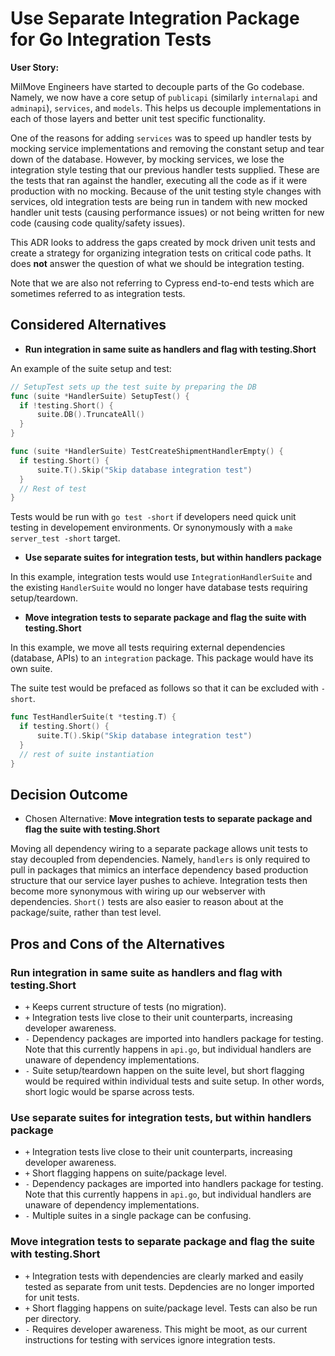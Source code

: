 # Use Separate Integration Package for Go Integration Tests

**User Story:**

MilMove Engineers have started to decouple parts of the Go codebase.
Namely, we now have a core setup of
`publicapi` (similarly `internalapi` and `adminapi`), `services`, and `models`.
This helps us decouple implementations in each of those layers
and better unit test specific functionality.

One of the reasons for adding `services`
was to speed up handler tests by mocking service implementations
and removing the constant setup and tear down of the database.
However, by mocking services,
we lose the integration style testing that our previous handler tests supplied.
These are the tests that ran against the handler,
executing all the code as if it were production with no mocking.
Because of the unit testing style changes with services,
old integration tests are being run in tandem with new mocked handler unit tests
(causing performance issues)
or not being written for new code
(causing code quality/safety issues).

This ADR looks to address the gaps created by mock driven unit tests
and create a strategy for organizing integration tests on critical code paths.
It does **not** answer the question of what we should be integration testing.

Note that we are also not referring to Cypress end-to-end tests
which are sometimes referred to as integration tests.

## Considered Alternatives

* **Run integration in same suite as handlers and flag with testing.Short**

An example of the suite setup and test:

```go
// SetupTest sets up the test suite by preparing the DB
func (suite *HandlerSuite) SetupTest() {
  if !testing.Short() {
      suite.DB().TruncateAll()
  }
}

func (suite *HandlerSuite) TestCreateShipmentHandlerEmpty() {
  if testing.Short() {
      suite.T().Skip("Skip database integration test")
  }
  // Rest of test
}
```

Tests would be run with `go test -short`
if developers need quick unit testing in developement environments.
Or synonymously with a `make server_test -short` target.

* **Use separate suites for integration tests, but within handlers package**

In this example,
integration tests would use `IntegrationHandlerSuite`
and the existing `HandlerSuite` would no longer have database tests requiring setup/teardown.

* **Move integration tests to separate package and flag the suite with testing.Short**

In this example,
we move all tests requiring external dependencies (database, APIs) to an `integration` package.
This package would have its own suite.

The suite test would be prefaced as follows so that it can be excluded with `-short`.

```go
func TestHandlerSuite(t *testing.T) {
  if testing.Short() {
      suite.T().Skip("Skip database integration test")
  }
  // rest of suite instantiation
}
```

## Decision Outcome

* Chosen Alternative: **Move integration tests to separate package and flag the suite with testing.Short**

Moving all dependency wiring to a separate package allows unit tests to stay decoupled from dependencies.
Namely, `handlers` is only required to pull in packages that mimics an interface dependency based production structure
that our service layer pushes to achieve.
Integration tests then become more synonymous with wiring up our webserver with dependencies.
`Short()` tests are also easier to reason about at the package/suite,
rather than test level.

## Pros and Cons of the Alternatives

### Run integration in same suite as handlers and flag with testing.Short

* `+` Keeps current structure of tests (no migration).
* `+` Integration tests live close to their unit counterparts,
      increasing developer awareness.
* `-` Dependency packages are imported into handlers package for testing.
      Note that this currently happens in `api.go`,
      but individual handlers are unaware of dependency implementations.
* `-` Suite setup/teardown happen on the suite level,
      but short flagging would be required within individual tests and suite setup.
      In other words, short logic would be sparse across tests.

### Use separate suites for integration tests, but within handlers package

* `+` Integration tests live close to their unit counterparts,
      increasing developer awareness.
* `+` Short flagging happens on suite/package level.
* `-` Dependency packages are imported into handlers package for testing.
      Note that this currently happens in `api.go`,
      but individual handlers are unaware of dependency implementations.
* `-` Multiple suites in a single package can be confusing.

### Move integration tests to separate package and flag the suite with testing.Short

* `+` Integration tests with dependencies are clearly marked and easily tested as separate from unit tests.
      Depdencies are no longer imported for unit tests.
* `+` Short flagging happens on suite/package level.
      Tests can also be run per directory.
* `-` Requires developer awareness.
      This might be moot,
      as our current instructions for testing with services ignore integration tests.
